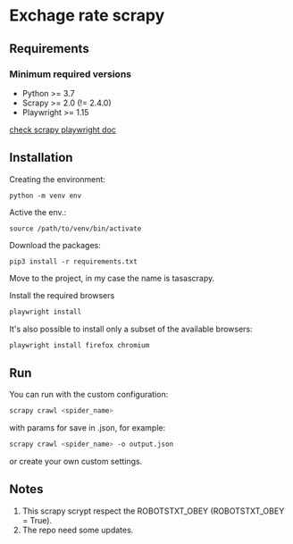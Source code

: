 # Exchage rate scrapy

## Requirements
### Minimum required versions
* Python >= 3.7
* Scrapy >= 2.0 (!= 2.4.0)
* Playwright >= 1.15

[check scrapy playwright doc](https://github.com/scrapy-plugins/scrapy-playwright)

## Installation
Creating the environment:

    python -m venv env

Active the env.:
    
    source /path/to/venv/bin/activate

Download the packages:

    pip3 install -r requirements.txt

Move to the project, in my case the name is tasascrapy.

Install the required browsers
```bash
playwright install
```

It's also possible to install only a subset of the available browsers:
```bash
playwright install firefox chromium
```

## Run
You can run with the custom configuration:
```bash
scrapy crawl <spider_name>
```
with params for save in .json, for example:
```bash
scrapy crawl <spider_name> -o output.json
```
or create your own custom settings.

## Notes
1. This scrapy scrypt respect the ROBOTSTXT_OBEY (ROBOTSTXT_OBEY = True).
2. The repo need some updates. 